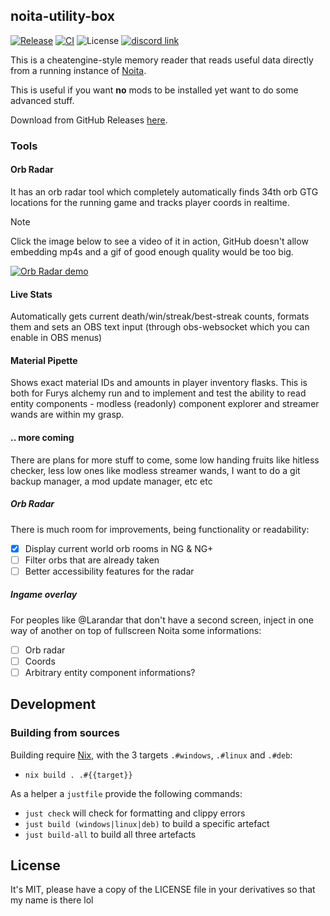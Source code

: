 ## noita-utility-box
[![Release](https://img.shields.io/github/v/release/necauqua/noita-utility-box)](https://github.com/necauqua/noita-utility-box/releases/latest)
[![CI](https://github.com/necauqua/noita-utility-box/actions/workflows/ci.yml/badge.svg)](https://github.com/necauqua/noita-utility-box/actions/workflows/ci.yml)
![License](https://img.shields.io/github/license/necauqua/noita-utility-box)
[![discord link](https://img.shields.io/discord/1346986932244054016)](https://discord.gg/RDdRT8Z8j9)

This is a cheatengine-style memory reader that reads useful data
directly from a running instance of [Noita](https://noitagame.com).

This is useful if you want **no** mods to be installed yet want to do some
advanced stuff.

Download from GitHub Releases [here](https://github.com/necauqua/noita-utility-box/releases).

### Tools
#### Orb Radar
It has an orb radar tool which completely automatically finds 34th orb GTG
locations for the running game and tracks player coords in realtime.

> [!NOTE]
> Click the image below to see a video of it in action, GitHub doesn't allow
> embedding mp4s and a gif of good enough quality would be too big.

[![Orb Radar demo](https://necauq.ua/images/orb-radar-demo.png)](https://necauq.ua/videos/orb-radar-demo.mp4)

#### Live Stats
Automatically gets current death/win/streak/best-streak counts, formats them
and sets an OBS text input (through obs-websocket which you can enable in OBS
menus)

#### Material Pipette
Shows exact material IDs and amounts in player inventory flasks.
This is both for Furys alchemy run and to implement and test the ability to
read entity components - modless (readonly) component explorer and streamer
wands are within my grasp.

#### .. more coming
There are plans for more stuff to come, some low handing fruits like hitless
checker, less low ones like modless streamer wands, I want to do a git backup
manager, a mod update manager, etc etc

##### Orb Radar
There is much room for improvements, being functionality or readability:

- [x] Display current world orb rooms in NG & NG+
- [ ] Filter orbs that are already taken
- [ ] Better accessibility features for the radar

##### Ingame overlay
For peoples like @Larandar that don't have a second screen, inject in one way
of another on top of fullscreen Noita some informations:

- [ ] Orb radar
- [ ] Coords
- [ ] Arbitrary entity component informations?

## Development

### Building from sources

Building require [Nix](https://nixos.org/download/), with the 3 targets `.#windows`,
`.#linux` and `.#deb`:

- `nix build . .#{{target}}`

As a helper a `justfile` provide the following commands:

- `just check` will check for formatting and clippy errors
- `just build (windows|linux|deb)` to build a specific artefact
- `just build-all` to build all three artefacts


## License
It's MIT, please have a copy of the LICENSE file in your derivatives so that my
name is there lol
